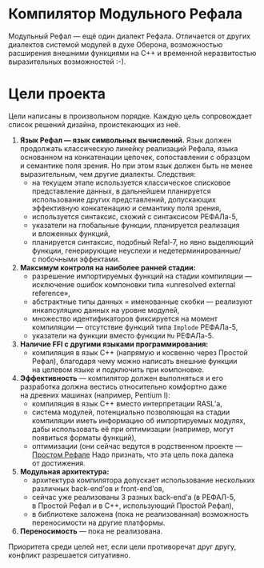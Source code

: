# Компилятор Модульного Рефала
Модульный Рефал — ещё один диалект Рефала. Отличается от других диалектов системой модулей
в духе Оберона, возможностью расширения внешними функциями на C++ и временной неразвитостью
выразительных возможностей :-).

# Цели проекта
Цели написаны в произвольном порядке. Каждую цель сопровождает список решений дизайна,
проистекающих из неё.

1. **Язык Рефал — язык символьных вычислений.** Язык должен продолжать классическую линейку
   реализаций Рефала, языка основанном на конкатенации цепочек, сопоставлении с образцом и семантике
   поля зрения. Но при этом язык должен быть не менее выразительным, чем другие диалекты. Следствия:
   * на текущем этапе используется классическое списковое представление данных, в дальнейшем
     планируется использование других представлений, допускающих эффективную конкатенацию и семантику
     поля зрения,
   * используется синтаксис, схожий с синтаксисом РЕФАЛа-5,
   * указатели на глобальные функции, планируется реализация и вложенных функций,
   * планируется синтаксис, подобный Refal-7, но явно выделяющий функции, генерирующие неуспехи
     и недетерминированные/с побочными эффектами.
2. **Максимум контроля на наиболее ранней стадии:**
   * разрешение импортируемых функций на стадии компиляции — исключение ошибок компоновки типа
     «unresolved external reference»,
   * абстрактные типы данных = именованные скобки — реализуют инкапсуляцию данных на уровне
     модулей,
   * множество идентификаторов фиксируется на момент компиляции — отсутствие функций типа `Implode`
     РЕФАЛа-5,
   * указатели на функции вместо функции `Mu` РЕФАЛа-5.
3. **Наличие FFI с другими языками программирования:**
   * компиляция в язык C++ (напрямую и косвенно через Простой Рефал), благодаря чему можно написать
     внешние функции на целевом языке и подключить при компоновке.
4. **Эффективность** — компилятор должен выполняться и его разработка должна вестись относительно
   комфортно даже на древних машинах (например, Pentium I):
   * компиляция в язык C++ вместо интерпретации RASL’а,
   * система модулей, потенциально позволяющая на стадии компиляции иметь информацию
     об импортируемых модулях, дабы использовать её при оптимизации (например, могут появиться
     форматы функций),
   * оптимизации (они сейчас ведутся в родственном проекте — [Простом Рефале][1]
   Надо признать, что эта цель пока далека от достижения.
5. **Модульная архитектура:**
   * архитектура компилятора допускает использование нескольких различных back-end’ов
     и front-end’ов,
   * сейчас уже реализованы 3 разных back-end’а (в РЕФАЛ-5, в Простой Рефал и в C++, использующий
     Простой Рефал),
   * в библиотеке заложена (пока не реализованная) возможность переносимости на другие платформы.
6. **Переносимость** — пока не реализована.

Приоритета среди целей нет, если цели противоречат друг другу, конфликт разрешается ситуативно.

[1]: https://github.com/bmstu-iu9/simple-refal